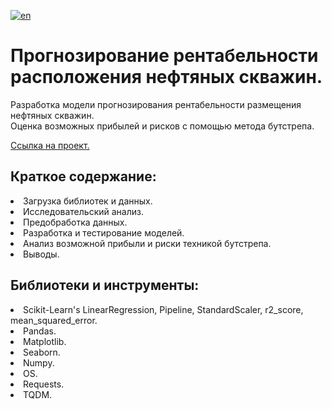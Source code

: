 [![en](https://img.shields.io/badge/lang-en-red.svg)](README.en.md)

# Прогнозирование рентабельности расположения нефтяных скважин. 
Разработка модели прогнозирования рентабельности размещения нефтяных скважин.<br>
Оценка возможных прибылей и рисков с помощью метода бутстрепа.

[Ссылка на проект.]()

## Краткое содержание:
<li>Загрузка библиотек и данных.
<li>Исследовательский анализ. 
<li>Предобработка данных.
<li>Разработка и тестирование моделей.
<li>Анализ возможной прибыли и риски техникой бутстрепа.
<li>Выводы.
  
## Библиотеки и инструменты:
<li>Scikit-Learn's LinearRegression, Pipeline, StandardScaler, r2_score, mean_squared_error. 
<li>Pandas. 
<li>Matplotlib. 
<li>Seaborn. 
<li>Numpy. 
<li>OS. 
<li>Requests.
<li>TQDM.
